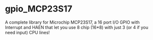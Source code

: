 # gpio_MCP23S17
A complete library for Microchip MCP23S17, a 16 port I/O GPIO with Interrupt and HAEN that let you use 8 chip (16*8) with just 3 (or 4 if you need input) CPU lines!
